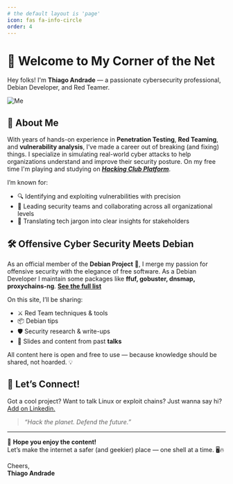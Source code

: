 ```yaml
---
# the default layout is 'page'
icon: fas fa-info-circle
order: 4
---
```


# 👋 Welcome to My Corner of the Net

Hey folks! I'm **Thiago Andrade** — a passionate cybersecurity professional, Debian Developer, and Red Teamer.

![Me](https://andrade.wiki.br/assets/img/personal/ta-300x266.jpeg)

## 🧠 About Me

With years of hands-on experience in **Penetration Testing**, **Red Teaming**, and **vulnerability analysis**, I’ve made a career out of breaking (and fixing) things. I specialize in simulating real-world cyber attacks to help organizations understand and improve their security posture.
On my free time I'm playing and studying on [***Hacking Club Platform***](https://app.hackingclub.com/profile/user/22095).

I’m known for:
- 🔍 Identifying and exploiting vulnerabilities with precision  
- 🤝 Leading security teams and collaborating across all organizational levels  
- 💬 Translating tech jargon into clear insights for stakeholders  

## 🛠️ Offensive Cyber Security Meets Debian

As an official member of the **Debian Project** 🐧, I merge my passion for offensive security with the elegance of free software. As a Debian Developer I maintain some packages like **ffuf, gobuster, dnsmap, proxychains-ng**. [**See the full list**](https://qa.debian.org/developer.php?login=andrade@debian.org)

On this site, I’ll be sharing:
- ⚔️ Red Team techniques & tools  
- 📦 Debian tips  
- 🛡️ Security research & write-ups  
- 🎤 Slides and content from past **talks**

All content here is open and free to use — because knowledge should be shared, not hoarded. 💡

## 💌 Let’s Connect!

Got a cool project? Want to talk Linux or exploit chains? Just wanna say hi? 
[Add on Linkedin.](https://www.linkedin.com/in/thiagoandrademarques/)


> _“Hack the planet. Defend the future.”_

---

🚀 **Hope you enjoy the content!**  
Let’s make the internet a safer (and geekier) place — one shell at a time. 🖥️🔥

Cheers,  
**Thiago Andrade**
